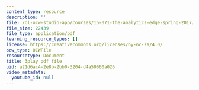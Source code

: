 ```yaml
---
content_type: resource
description: ''
file: /ol-ocw-studio-app/courses/15-071-the-analytics-edge-spring-2017/a21d6ac42e8b2bb03204d4a50660a026_0x4PfWpy-ls.pdf
file_size: 22439
file_type: application/pdf
learning_resource_types: []
license: https://creativecommons.org/licenses/by-nc-sa/4.0/
ocw_type: OCWFile
resourcetype: Document
title: 3play pdf file
uid: a21d6ac4-2e8b-2bb0-3204-d4a50660a026
video_metadata:
  youtube_id: null
---
```


